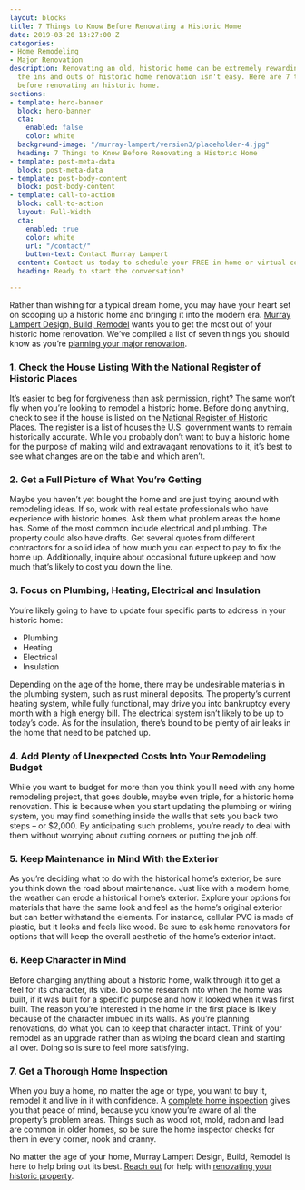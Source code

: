 ```yaml
---
layout: blocks
title: 7 Things to Know Before Renovating a Historic Home
date: 2019-03-20 13:27:00 Z
categories:
- Home Remodeling
- Major Renovation
description: Renovating an old, historic home can be extremely rewarding. But navigating
  the ins and outs of historic home renovation isn't easy. Here are 7 things to know
  before renovating an historic home.
sections:
- template: hero-banner
  block: hero-banner
  cta:
    enabled: false
    color: white
  background-image: "/murray-lampert/version3/placeholder-4.jpg"
  heading: 7 Things to Know Before Renovating a Historic Home
- template: post-meta-data
  block: post-meta-data
- template: post-body-content
  block: post-body-content
- template: call-to-action
  block: call-to-action
  layout: Full-Width
  cta:
    enabled: true
    color: white
    url: "/contact/"
    button-text: Contact Murray Lampert
  content: Contact us today to schedule your FREE in-home or virtual consultation.
  heading: Ready to start the conversation?

---
```


Rather than wishing for a typical dream home, you may have your heart set on scooping up a historic home and bringing it into the modern era. [Murray Lampert Design, Build, Remodel](/) wants you to get the most out of your historic home renovation. We’ve compiled a list of seven things you should know as you’re [planning your major renovation](/major-renovations).

### 1. Check the House Listing With the National Register of Historic Places

It’s easier to beg for forgiveness than ask permission, right? The same won’t fly when you’re looking to remodel a historic home. Before doing anything, check to see if the house is listed on the [National Register of Historic Places](https://www.gsa.gov/real-estate/historic-preservation/historic-building-stewardship/national-register-of-historic-places). The register is a list of houses the U.S. government wants to remain historically accurate. While you probably don’t want to buy a historic home for the purpose of making wild and extravagant renovations to it, it’s best to see what changes are on the table and which aren’t.

### 2. Get a Full Picture of What You’re Getting

Maybe you haven’t yet bought the home and are just toying around with remodeling ideas. If so, work with real estate professionals who have experience with historic homes. Ask them what problem areas the home has. Some of the most common include electrical and plumbing. The property could also have drafts. Get several quotes from different contractors for a solid idea of how much you can expect to pay to fix the home up. Additionally, inquire about occasional future upkeep and how much that’s likely to cost you down the line.

### 3. Focus on Plumbing, Heating, Electrical and Insulation

You’re likely going to have to update four specific parts to address in your historic home:

- Plumbing
- Heating
- Electrical
- Insulation

Depending on the age of the home, there may be undesirable materials in the plumbing system, such as rust mineral deposits. The property’s current heating system, while fully functional, may drive you into bankruptcy every month with a high energy bill. The electrical system isn’t likely to be up to today’s code. As for the insulation, there’s bound to be plenty of air leaks in the home that need to be patched up.

### 4. Add Plenty of Unexpected Costs Into Your Remodeling Budget

While you want to budget for more than you think you’ll need with any home remodeling project, that goes double, maybe even triple, for a historic home renovation. This is because when you start updating the plumbing or wiring system, you may find something inside the walls that sets you back two steps – or $2,000. By anticipating such problems, you’re ready to deal with them without worrying about cutting corners or putting the job off.

### 5. Keep Maintenance in Mind With the Exterior

As you’re deciding what to do with the historical home’s exterior, be sure you think down the road about maintenance. Just like with a modern home, the weather can erode a historical home’s exterior. Explore your options for materials that have the same look and feel as the home’s original exterior but can better withstand the elements. For instance, cellular PVC is made of plastic, but it looks and feels like wood. Be sure to ask home renovators for options that will keep the overall aesthetic of the home’s exterior intact.

### 6. Keep Character in Mind

Before changing anything about a historic home, walk through it to get a feel for its character, its vibe. Do some research into when the home was built, if it was built for a specific purpose and how it looked when it was first built. The reason you’re interested in the home in the first place is likely because of the character imbued in its walls. As you’re planning renovations, do what you can to keep that character intact. Think of your remodel as an upgrade rather than as wiping the board clean and starting all over. Doing so is sure to feel more satisfying.

### 7. Get a Thorough Home Inspection

When you buy a home, no matter the age or type, you want to buy it, remodel it and live in it with confidence. A [complete home inspection](/cantors-corner-permits-and-inspections/) gives you that peace of mind, because you know you’re aware of all the property’s problem areas. Things such as wood rot, mold, radon and lead are common in older homes, so be sure the home inspector checks for them in every corner, nook and cranny.

No matter the age of your home, Murray Lampert Design, Build, Remodel is here to help bring out its best. [Reach out](#quick-contact) for help with [renovating your historic property](/featured-projects/historical-home-remodel-mission-hills/).
